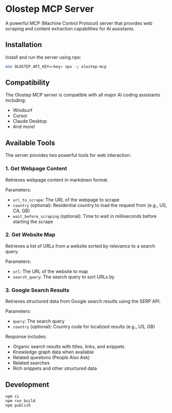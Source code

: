# Olostep MCP Server

A powerful MCP (Machine Control Protocol) server that provides web scraping and content extraction capabilities for AI assistants.

## Installation

Install and run the server using npx:

```bash
env OLOSTEP_API_KEY=<key> npx -y olostep-mcp
```

## Compatibility

The Olostep MCP server is compatible with all major AI coding assistants including:
- Windsurf
- Cursor
- Claude Desktop
- And more!

## Available Tools

The server provides two powerful tools for web interaction:

### 1. Get Webpage Content
Retrieves webpage content in markdown format.

Parameters:
- `url_to_scrape`: The URL of the webpage to scrape
- `country` (optional): Residential country to load the request from (e.g., US, CA, GB)
- `wait_before_scraping` (optional): Time to wait in milliseconds before starting the scrape

### 2. Get Website Map
Retrieves a list of URLs from a website sorted by relevance to a search query.

Parameters:
- `url`: The URL of the website to map
- `search_query`: The search query to sort URLs by

### 3. Google Search Results
Retrieves structured data from Google search results using the SERP API.

Parameters:
- `query`: The search query
- `country` (optional): Country code for localized results (e.g., US, GB)

Response includes:
- Organic search results with titles, links, and snippets
- Knowledge graph data when available
- Related questions (People Also Ask)
- Related searches
- Rich snippets and other structured data

## Development

```
npm ci
npm run build
npm publish
```
